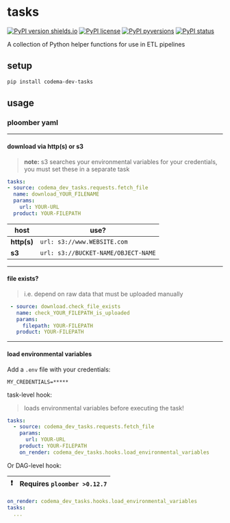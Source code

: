 # tasks

[![PyPI version shields.io](https://img.shields.io/pypi/v/codema-dev-tasks.svg)](https://pypi.python.org/pypi/codema-dev-tasks/)
[![PyPI license](https://img.shields.io/pypi/l/codema-dev-tasks.svg)](https://pypi.python.org/pypi/codema-dev-tasks/)
[![PyPI pyversions](https://img.shields.io/pypi/pyversions/codema-dev-tasks.svg)](https://pypi.python.org/pypi/codema-dev-tasks/)
[![PyPI status](https://img.shields.io/pypi/status/codema-dev-tasks.svg)](https://pypi.python.org/pypi/codema-dev-tasks/)

A collection of Python helper functions for use in ETL pipelines

## setup

```bash
pip install codema-dev-tasks
```

## usage

### ploomber yaml

---

#### download via **http(s)** or **s3**

> **note:** s3 searches your environmental variables for your credentials, you must set these in a separate task

```yaml
tasks:
- source: codema_dev_tasks.requests.fetch_file
  name: download_YOUR_FILENAME
  params:
    url: YOUR-URL
  product: YOUR-FILEPATH
```

| host        | use?                                  |
| ----------- | ------------------------------------- |
| **http(s)** | `url: s3://www.WEBSITE.com`           |
| **s3**      | `url: s3://BUCKET-NAME/OBJECT-NAME`   |

---

#### file exists?

> i.e. depend on raw data that must be uploaded manually

```yaml
 - source: download.check_file_exists
   name: check_YOUR_FILEPATH_is_uploaded
   params:
     filepath: YOUR-FILEPATH
   product: YOUR-FILEPATH
```

---

#### load environmental variables

Add a `.env` file with your credentials:

```
MY_CREDENTIALS=*****
```

task-level hook:
> loads environmental variables before executing the task!
```yaml
tasks:
  - source: codema_dev_tasks.requests.fetch_file
    params:
      url: YOUR-URL
    product: YOUR-FILEPATH
    on_render: codema_dev_tasks.hooks.load_environmental_variables 
```

Or DAG-level hook:

| :exclamation: | Requires `ploomber >0.12.7`  |
| ------------- | ---------------------------- |

```yaml
on_render: codema_dev_tasks.hooks.load_environmental_variables 
tasks:
  ...
```

